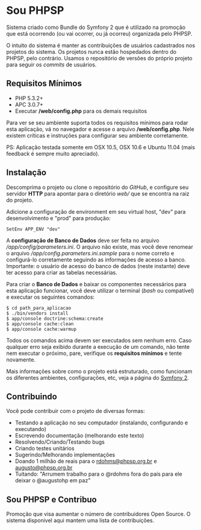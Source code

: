 Sou PHPSP
=========

Sistema criado como Bundle do Symfony 2 que é utilizado na promoção que está ocorrendo (ou vai ocorrer, ou já ocorreu) organizada pelo PHPSP.

O intuito do sistema é manter as contribuições de usuários cadastrados nos projetos do sistema. Os projetos nunca estão hospedados dentro do PHPSP, pelo contrário. Usamos o repositório de versões do próprio projeto para seguir os _commits_ de usuários.

Requisitos Mínimos
------------------

* PHP 5.3.2+
* APC 3.0.7+
* Executar __/web/config.php__ para os demais requisitos

Para ver se seu ambiente suporta todos os requisitos mínimos para rodar esta aplicação, vá no navegador e acesse o arquivo __/web/config.php__. Nele existem críticas e instruções para configurar seu ambiente corretamente.

PS: Aplicação testada somente em OSX 10.5, OSX 10.6 e Ubuntu 11.04 (mais feedback é sempre muito apreciado).

Instalação
----------

Descomprima o projeto ou clone o repositório do _GitHub_, e configure seu servidor __HTTP__ para apontar para o diretório _web/_ que se encontra na raiz do projeto.

Adicione a configuração de environment em seu virtual host, "dev" para desenvolvimento e "prod" para produção:

	SetEnv APP_ENV "dev"

A __configuração de Banco de Dados__ deve ser feita no arquivo _/app/config/parameters.ini_. O arquivo não existe, mas você deve renomear o arquivo _/app/config.parameters.ini.sample_ para o nome correto e configurá-lo corretamente seguindo as informações de acesso a banco. Importante: o usuário de acesso do banco de dados (neste instante) deve ter acesso para criar as tabelas necessárias.

Para criar o __Banco de Dados__ e baixar os componentes necessários para esta aplicação funcionar, você deve utilizar o terminal (_bash_ ou compatível) e executar os seguintes comandos:

	$ cd path_para_aplicacao
	$ ./bin/vendors install
	$ app/console doctrine:schema:create
	$ app/console cache:clean
	$ app/console cache:warmup

Todos os comandos acima devem ser executados sem nenhum erro. Caso qualquer erro seja exibido durante a execução de um comando, não tente nem executar o próximo, pare, verifique os __requisitos mínimos__ e tente novamente.

Mais informações sobre como o projeto está estruturado, como funcionam os diferentes ambientes, configurações, etc, veja a página do [Symfony 2](http://www.symphony.com).

Contribuindo
------------

Você pode contribuir com o projeto de diversas formas:

* Testando a aplicação no seu computador (instalando, configurando e executando)
* Escrevendo documentação (melhorando este texto)
* Resolvendo/Criando/Testando bugs
* Criando testes unitários
* Sugerindo/Melhorando implementações
* Doando 1 milhão de reais para o rdohms@phpsp.org.br e augusto@phpsp.org.br
* Tuitando: "Arrumem trabalho para o @rdohms fora do país para ele deixar o @augustohp em paz"

## Sou PHPSP e Contribuo

Promoção que visa aumentar o número de contribuidores Open Source. O sistema disponivel aqui mantem uma lista de 
contribuições.